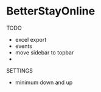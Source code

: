 # BetterStayOnline


TODO
* excel export
* events
* move sidebar to topbar
* 


SETTINGS
* minimum down and up
